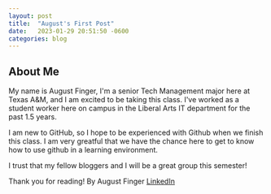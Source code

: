 ```yaml
---
layout: post
title:  "August's First Post"
date:   2023-01-29 20:51:50 -0600
categories: blog
---
```


## About Me
My name is August Finger, I'm a senior Tech Management major here at Texas A&M, and I am excited to be taking this class. 
I've worked as a student worker here on campus in the Liberal Arts IT department for the past 1.5 years.

I am new to GitHub, so I hope to be experienced with Github when we finish this class. I am very greatful that we have the chance here to get to know how to use github in a learning environment.

I trust that my fellow bloggers and I will be a great group this semester!

Thank you for reading!
By August Finger [LinkedIn](https://www.linkedin.com/in/august-finger-625622184/)
